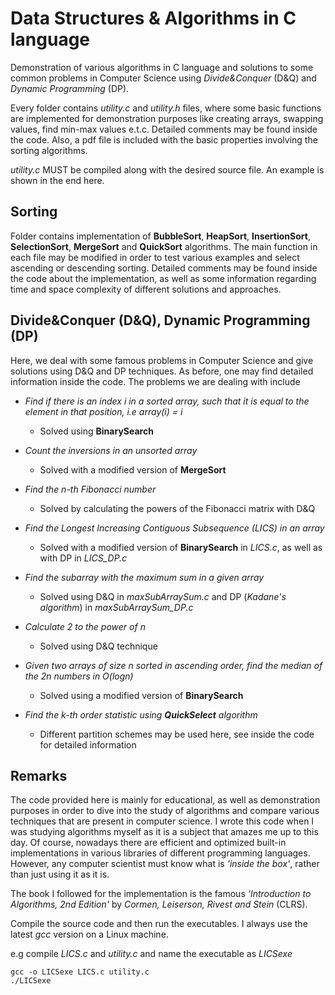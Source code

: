 # Data Structures & Algorithms in C language

Demonstration of various algorithms in C language and solutions to some common problems in Computer Science using *Divide&amp;Conquer* (D&Q) and *Dynamic Programming* (DP).

Every folder contains *utility.c* and *utility.h* files, where some basic functions are implemented for demonstration purposes like creating arrays, swapping values, find min-max values e.t.c. Detailed comments may be found inside the code. Also, a pdf file is included with the basic properties involving the sorting algorithms. 

*utility.c* MUST be compiled along with the desired source file. An example is shown in the end here.

## Sorting
Folder contains implementation of **BubbleSort**, **HeapSort**, **InsertionSort**, **SelectionSort**, **MergeSort** and **QuickSort** algorithms. The main function in each file may be modified in order to test various examples and select ascending or descending sorting. Detailed comments may be found inside the code about the implementation, as well as some information regarding time and space complexity of different solutions and approaches.

## Divide&amp;Conquer (D&Q), Dynamic Programming (DP)
Here, we deal with some famous problems in Computer Science and give solutions using D&Q and DP techniques. As before, one may find detailed information inside the code. The problems we are dealing with include

- *Find if there is an index i in a sorted array, such that it is equal to the element in that position, i.e array(i) = i*
   - Solved using **BinarySearch**

- *Count the inversions in an unsorted array*
   - Solved with a modified version of **MergeSort**
   
- *Find the n-th Fibonacci number*
   - Solved by calculating the powers of the Fibonacci matrix with D&Q
   
- *Find the Longest Increasing Contiguous Subsequence (LICS) in an array*
   - Solved with a modified version of **BinarySearch** in *LICS.c*, as well as with DP in *LICS_DP.c*
   
- *Find the subarray with the maximum sum in a given array*
   - Solved using D&Q in *maxSubArraySum.c* and DP (*Kadane's algorithm*) in *maxSubArraySum_DP.c*
   
- *Calculate 2 to the power of n*
   - Solved using D&Q technique
   
- *Given two arrays of size n sorted in ascending order, find the median of the 2n numbers in O(logn)*
   - Solved using a modified version of **BinarySearch**
   
- *Find the k-th order statistic using **QuickSelect** algorithm*
   - Different partition schemes may be used here, see inside the code for detailed information
                    
## Remarks
The code provided here is mainly for educational, as well as demonstration purposes in order to dive into the study of algorithms and compare various techniques that are present in computer science. I wrote this code when I was studying algorithms myself as it is a subject that amazes me up to this day. Of course, nowadays there are efficient and optimized built-in implementations in various libraries of different programming languages. However, any computer scientist must know what is *'inside the box'*, rather than just using it as it is.

The book I followed for the implementation is the famous *'Introduction to Algorithms, 2nd Edition'* by *Cormen, Leiserson, Rivest and Stein* (CLRS).

Compile the source code and then run the executables. I always use the latest *gcc* version on a Linux machine.

e.g compile *LICS.c* and *utility.c* and name the executable as *LICSexe*
```
gcc -o LICSexe LICS.c utility.c
./LICSexe
```
